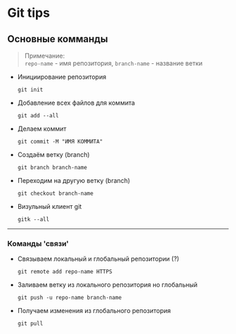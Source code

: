 # Git tips
## Основные комманды
> Примечание: \
> `repo-name` - имя репозитория, `branch-name` - название ветки

* Инициирование репозитория
  ```git
  git init
  ```
* Добавление всех файлов для коммита
  ```git
  git add --all
  ```
* Делаем коммит
  ```git
  git commit -M "ИМЯ КОММИТА"
  ```
* Создаём ветку (branch)
  ```git
  git branch branch-name
  ```
* Переходим на другую ветку (branch)
  ```git
  git checkout branch-name
  ```
* Визульный клиент git
  ```git
  gitk --all
  ```
- - - - - -
### Команды 'связи'
* Связываем локальный и глобальный репозитории (?)
  ```git
  git remote add repo-name HTTPS
  ```
* Заливаем ветку из локального репозитория но глобальный
  ```git
  git push -u repo-name branch-name
  ```
* Получаем изменения из глобального репозитория
  ```git
  git pull
  ```
  
